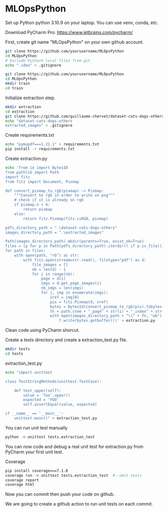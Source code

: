 # MLOpsPython

Set up Python python 3.10.9 on your laptop. You can use venv, conda, etc.

Download PyCharm Pro: https://www.jetbrains.com/pycharm/

First, create git name "MLOpsPython" on your own github account.

```bash
git clone https://github.com/yourusername/MLOpsPython
cd MLOpsPython
# Exclude Pycharm local files from git
echo ".idea" > .gitignore 
```

```bash
git clone https://github.com/yourusername/MLOpsPython
cd MLOpsPython
mkdir train
cd train
```

Initialize extraction step.
```bash
mkdir extraction
cd extraction
git clone https://github.com/guillaume-chervet/dataset-cats-dogs-others
echo "dataset-cats-dogs-others
extracted_images" > .gitignore 
```

Create requirements.txt
```bash
echo "pymupdf===1.21.1" > requirements.txt
pip install -r requirements.txt
```

Create extraction.py
```bash
echo 'from io import BytesIO
from pathlib import Path
import fitz
from fitz import Document, Pixmap

def convert_pixmap_to_rgb(pixmap) -> Pixmap:
    """Convert to rgb in order to write on png"""
    # check if it is already on rgb
    if pixmap.n < 4:
        return pixmap
    else:
        return fitz.Pixmap(fitz.csRGB, pixmap)

pdfs_directory_path = ".\dataset-cats-dogs-others"
images_directory_path = ".\extracted_images"

Path(images_directory_path).mkdir(parents=True, exist_ok=True)
files = [p for p in Path(pdfs_directory_path).iterdir() if p.is_file()]
for path in files:
    with open(path, "rb") as str:
        with fitz.open(stream=str.read(), filetype="pdf") as d:
            file_images = []
            nb = len(d) - 1
            for i in range(nb):
                page = d[i]
                imgs = d.get_page_images(i)
                nb_imgs = len(imgs)
                for j, img in enumerate(imgs):
                    xref = img[0]
                    pix = fitz.Pixmap(d, xref)
                    bytes = BytesIO(convert_pixmap_to_rgb(pix).tobytes())
                    fn = path.stem + "_page" + str(i) + "_index" + str(j) + ".png"
                    with open(images_directory_path + "\\" + fn, "wb") as f:
                        f.write(bytes.getbuffer())' > extraction.py
```

Clean code using PyCharm shorcut.

Create a tests directory and create a extraction_test.py file.

```bash
mkdir tests
cd tests
```

extraction_test.py
```bash
echo "import unittest

class TestStringMethods(unittest.TestCase):

    def test_upper(self):
        value = 'foo'.upper()
        expected = 'FOO'
        self.assertEqual(value, expected)

if __name__ == '__main__':
    unittest.main()" > extraction_test.py
```

You can run unit test manually
```bash
python -m unittest tests.extraction_test
```

You can now code and debug a real unit test for extraction.py from PyCharm your first unit test.

Coverage
```bash
pip install coverage===7.1.0
coverage run -m unittest tests.extraction_test  #--omit tests
coverage report
coverage html
```

Now you can commit then push your code on github.

We are going to create a github action to run unit tests on each commit.


